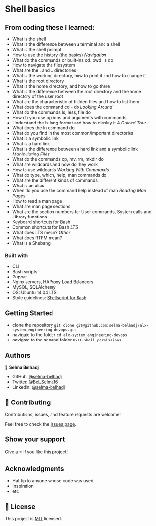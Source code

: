 # Shell basics

## From coding these I learned:
* What is the shell
* What is the difference between a terminal and a shell
* What is the shell prompt
* How to use the history (the basics)
*Navigation*
* What do the commands or built-ins cd, pwd, ls do
* How to navigate the filesystem
* What are the . and .. directories
* What is the working directory, how to print it and how to change it
* What is the root directory
* What is the home directory, and how to go there
* What is the difference between the root directory and the home directory of the user root
* What are the characteristic of hidden files and how to list them
* What does the command cd - do
*Looking Around*
* What do the commands ls, less, file do
* How do you use options and arguments with commands
* Understand the ls long format and how to display it
*A Guided Tour*
* What does the ln command do
* What do you find in the most common/important directories
* What is a symbolic link
* What is a hard link
* What is the difference between a hard link and a symbolic link
*Manipulating Files*
* What do the commands cp, mv, rm, mkdir do
* What are wildcards and how do they work
* How to use wildcards
*Working With Commands*
* What do type, which, help, man commands do
* What are the different kinds of commands
* What is an alias
* When do you use the command help instead of man
*Reading Man Pages*
* How to read a man page
* What are man page sections
* What are the section numbers for User commands, System calls and Library functions
* Keyboard shortcuts for Bash
* Common shortcuts for Bash
*LTS*
* What does LTS mean?
*Other*
* What does RTFM mean?
* What is a Shebang
### Built with
* CLI
* Bash scripts
* Puppet
* Nginx servers, HAProxy Load Balancers
* MySQL, SQLAlchemy
* OS: Ubuntu 14.04 LTS
* Style guidelines: [Shellscript for Bash](https://github.com/koalaman/shellcheck)

## Getting Started

- clone the repository
`git clone git@github.com:selma-belhadj/alx-system_engineering-devops.git`
- navigate to the folder
`cd alx-system_engineering-devops`
- navigate to the second folder
`0x01-shell_permissions`
## Authors

👤 **Selma Belhadj**

- GitHub: [@selma-belhadj](https://github.com/selma-belhadj)
- Twitter: [@Bel_Selma16](https://twitter.com/Bel_Selma16)
- LinkedIn: [@selma-belhadj](https://www.linkedin.com/in/selma-belhadj/)

## 🤝 Contributing

Contributions, issues, and feature requests are welcome!

Feel free to check the [issues page](https://github.com/selma-belhadj/alx-system_engineering-devops/issues).

## Show your support

Give a ⭐️ if you like this project!

## Acknowledgments

- Hat tip to anyone whose code was used
- Inspiration
- etc

## 📝 License

This project is [MIT](./MIT.md) licensed.

